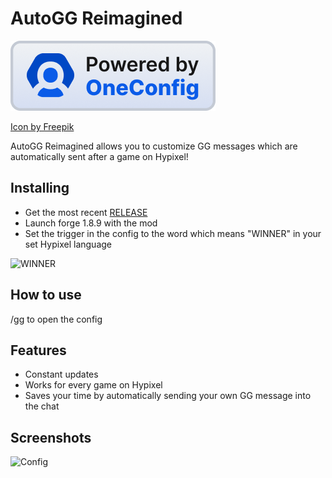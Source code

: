 # AutoGG Reimagined

![Powered by OneConfig](https://raw.githubusercontent.com/Polyfrost/Nexus/main/apps/website/public/media/branding/badges/badge_1.png)

<a href="https://www.freepik.com/icon/gg_4292773#fromView=resource_detail&position=23">Icon by Freepik</a>

AutoGG Reimagined allows you to customize GG messages which are automatically sent after a game on Hypixel!
## Installing
- Get the most recent [RELEASE](https://github.com/QWERTZexe/AutoGG-Reimagined/releases)
- Launch forge 1.8.9 with the mod
- Set the trigger in the config to the word which means "WINNER" in your set Hypixel language

![WINNER](https://github.com/QWERTZexe/AutoGG-Reimagined/tree/main/images/assets/WINNER.png)

## How to use
/gg to open the config
## Features
- Constant updates
- Works for every game on Hypixel
- Saves your time by automatically sending your own GG message into the chat
## Screenshots
![Config](https://github.com/QWERTZexe/AutoGG-Reimagined/tree/main/images/Config.png)